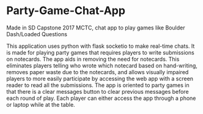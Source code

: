 # Party-Game-Chat-App
Made in SD Capstone 2017 MCTC, chat app to play games like Boulder Dash/Loaded Questions

This application uses python with flask socketio to make  real-time chats. It is made for playing party games that requires players to write submissions on notecards. The app aids in removing the need for notecards. This eliminates players telling who wrote which notecard based on hand-writing, removes paper waste due to the notecards, and allows visually impaired players to more easily participate by accessing the web app with a screen reader to read all the submissions. The app is oriented to party games in that there is a clear messages button to clear previous messages before each round of play. Each player can either access the app through a phone or laptop while at the table. 